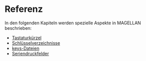 # Referenz

In den folgenden Kapiteln werden spezielle Aspekte in MAGELLAN beschrieben:

* [Tastaturkürzel](https://doc.magellan.stueber.de/schulverwaltung/reference/shortcuts/)
* [Schlüsselverzeichnisse](https://doc.magellan.stueber.de/schulverwaltung/reference/catalogs/)
* [keys-Dateien](https://doc.magellan.stueber.de/schulverwaltung/reference/keys-dateien/)
* [Seriendruckfelder](https://doc.magellan.stueber.de/schulverwaltung/reference/seriendruckfelder/)
